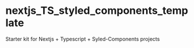 # nextjs_TS_styled_components_template
Starter kit for Nextjs + Typescript + Syled-Components projects
